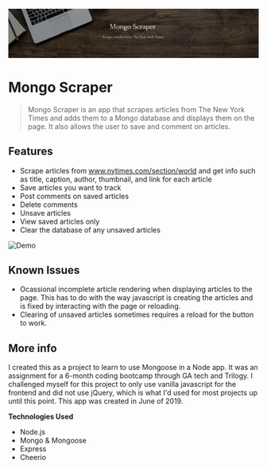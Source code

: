 [![Mongo Scraper Logo](./public/images/readme/mongoscraper_logo.JPG "Visit Mongo Scraper on Heroku")](https://mognoscraper.herokuapp.com/)

# Mongo Scraper

> Mongo Scraper is an app that scrapes articles from The New York Times and adds them to a Mongo database and displays them on the page. It also allows the user to save and comment on articles.

## Features
- Scrape articles from www.nytimes.com/section/world and get info such as title, caption, author, thumbnail, and link for each article
- Save articles you want to track
- Post comments on saved articles
- Delete comments
- Unsave articles
- View saved articles only
- Clear the database of any unsaved articles

![Demo](./public/images/readme/demo.gif "Demo of scraping and saving/commenting on an article")

## Known Issues
- Ocassional incomplete article rendering when displaying articles to the page. This has to do with the way javascript is creating the articles and is fixed by interacting with the page or reloading.
- Clearing of unsaved articles sometimes requires a reload for the button to work.

## More info
I created this as a project to learn to use Mongoose in a Node app. It was an assignment for a 6-month coding bootcamp through GA tech and Trilogy. I challenged myself for this project to only use vanilla javascript for the frontend and did not use jQuery, which is what I'd used for most projects up until this point. This app was created in June of 2019.

**Technologies Used**
- Node.js
- Mongo & Mongoose
- Express
- Cheerio